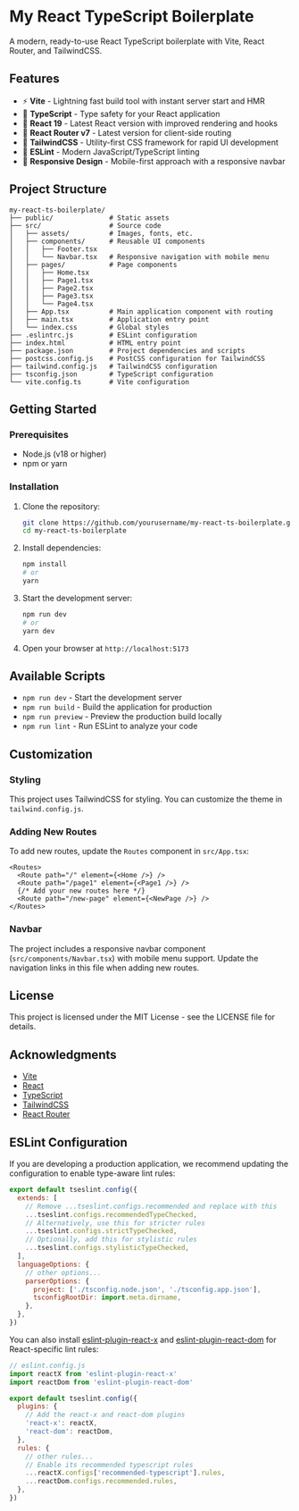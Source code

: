 # My React TypeScript Boilerplate

A modern, ready-to-use React TypeScript boilerplate with Vite, React Router, and TailwindCSS.

## Features

- ⚡ **Vite** - Lightning fast build tool with instant server start and HMR
- 🔧 **TypeScript** - Type safety for your React application
- 🧩 **React 19** - Latest React version with improved rendering and hooks
- 🚦 **React Router v7** - Latest version for client-side routing
- 🎨 **TailwindCSS** - Utility-first CSS framework for rapid UI development
- 📏 **ESLint** - Modern JavaScript/TypeScript linting
- 🔄 **Responsive Design** - Mobile-first approach with a responsive navbar

## Project Structure

```
my-react-ts-boilerplate/
├── public/              # Static assets
├── src/                 # Source code
│   ├── assets/          # Images, fonts, etc.
│   ├── components/      # Reusable UI components
│   │   ├── Footer.tsx
│   │   └── Navbar.tsx   # Responsive navigation with mobile menu
│   ├── pages/           # Page components
│   │   ├── Home.tsx
│   │   ├── Page1.tsx
│   │   ├── Page2.tsx
│   │   ├── Page3.tsx
│   │   └── Page4.tsx
│   ├── App.tsx          # Main application component with routing
│   ├── main.tsx         # Application entry point
│   └── index.css        # Global styles
├── .eslintrc.js         # ESLint configuration
├── index.html           # HTML entry point
├── package.json         # Project dependencies and scripts
├── postcss.config.js    # PostCSS configuration for TailwindCSS
├── tailwind.config.js   # TailwindCSS configuration
├── tsconfig.json        # TypeScript configuration
└── vite.config.ts       # Vite configuration
```

## Getting Started

### Prerequisites

- Node.js (v18 or higher)
- npm or yarn

### Installation

1. Clone the repository:
   ```bash
   git clone https://github.com/yourusername/my-react-ts-boilerplate.git
   cd my-react-ts-boilerplate
   ```

2. Install dependencies:
   ```bash
   npm install
   # or
   yarn
   ```

3. Start the development server:
   ```bash
   npm run dev
   # or
   yarn dev
   ```

4. Open your browser at `http://localhost:5173`

## Available Scripts

- `npm run dev` - Start the development server
- `npm run build` - Build the application for production
- `npm run preview` - Preview the production build locally
- `npm run lint` - Run ESLint to analyze your code

## Customization

### Styling

This project uses TailwindCSS for styling. You can customize the theme in `tailwind.config.js`.

### Adding New Routes

To add new routes, update the `Routes` component in `src/App.tsx`:

```tsx
<Routes>
  <Route path="/" element={<Home />} />
  <Route path="/page1" element={<Page1 />} />
  {/* Add your new routes here */}
  <Route path="/new-page" element={<NewPage />} />
</Routes>
```

### Navbar

The project includes a responsive navbar component (`src/components/Navbar.tsx`) with mobile menu support. Update the navigation links in this file when adding new routes.

## License

This project is licensed under the MIT License - see the LICENSE file for details.

## Acknowledgments

- [Vite](https://vitejs.dev/)
- [React](https://react.dev/)
- [TypeScript](https://www.typescriptlang.org/)
- [TailwindCSS](https://tailwindcss.com/)
- [React Router](https://reactrouter.com/)

## ESLint Configuration

If you are developing a production application, we recommend updating the configuration to enable type-aware lint rules:

```js
export default tseslint.config({
  extends: [
    // Remove ...tseslint.configs.recommended and replace with this
    ...tseslint.configs.recommendedTypeChecked,
    // Alternatively, use this for stricter rules
    ...tseslint.configs.strictTypeChecked,
    // Optionally, add this for stylistic rules
    ...tseslint.configs.stylisticTypeChecked,
  ],
  languageOptions: {
    // other options...
    parserOptions: {
      project: ['./tsconfig.node.json', './tsconfig.app.json'],
      tsconfigRootDir: import.meta.dirname,
    },
  },
})
```

You can also install [eslint-plugin-react-x](https://github.com/Rel1cx/eslint-react/tree/main/packages/plugins/eslint-plugin-react-x) and [eslint-plugin-react-dom](https://github.com/Rel1cx/eslint-react/tree/main/packages/plugins/eslint-plugin-react-dom) for React-specific lint rules:

```js
// eslint.config.js
import reactX from 'eslint-plugin-react-x'
import reactDom from 'eslint-plugin-react-dom'

export default tseslint.config({
  plugins: {
    // Add the react-x and react-dom plugins
    'react-x': reactX,
    'react-dom': reactDom,
  },
  rules: {
    // other rules...
    // Enable its recommended typescript rules
    ...reactX.configs['recommended-typescript'].rules,
    ...reactDom.configs.recommended.rules,
  },
})
```
